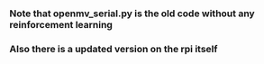 ### Note that openmv_serial.py is the old code without any reinforcement learning
### Also there is a updated version on the rpi itself

